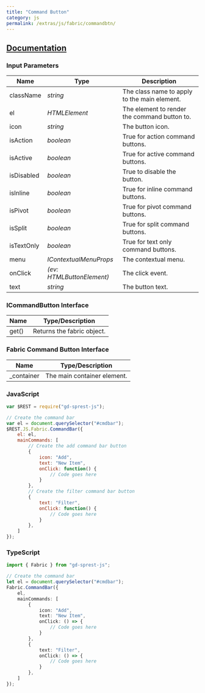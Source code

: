 ```yaml
---
title: "Command Button"
category: js
permalink: /extras/js/fabric/commandbtn/
---
```

## [Documentation](https://dev.office.com/fabric-js/Components/CommandButton/CommandButton.html)

### Input Parameters

| Name | Type | Description |
| --- | --- | --- |
| className | _string_ | The class name to apply to the main element. |
| el | _HTMLElement_ | The element to render the command button to. |
| icon | _string_ | The button icon. |
| isAction | _boolean_ | True for action command buttons. |
| isActive | _boolean_ | True for active command buttons. |
| isDisabled | _boolean_ | True to disable the button. |
| isInline | _boolean_ | True for inline command buttons. |
| isPivot | _boolean_ | True for pivot command buttons. |
| isSplit | _boolean_ | True for split command buttons. |
| isTextOnly | _boolean_ | True for text only command buttons. |
| menu | _IContextualMenuProps_ | The contextual menu. |
| onClick | _(ev: HTMLButtonElement)_ | The click event. |
| text | _string_ | The button text. |

### ICommandButton Interface

| Name | Type/Description |
| --- | --- |
| get() | Returns the fabric object. |

### Fabric Command Button Interface

| Name | Type/Description |
| --- | --- |
| \_container | The main container element. |

### JavaScript

```js
var $REST = require("gd-sprest-js");

// Create the command bar
var el = document.querySelector("#cmdbar");
$REST.JS.Fabric.CommandBar({
    el: el,
    mainCommands: [
        // Create the add command bar button
        {
            icon: "Add",
            text: "New Item",
            onClick: function() {
                // Code goes here
            }
        },
        // Create the filter command bar button
        {
            text: "Filter",
            onClick: function() {
                // Code goes here
            }
        },
    ]
});
```

### TypeScript

```ts
import { Fabric } from "gd-sprest-js";

// Create the command bar
let el = document.querySelector("#cmdbar");
Fabric.CommandBar({
    el,
    mainCommands: [
        {
            icon: "Add",
            text: "New Item",
            onClick: () => {
                // Code goes here
            }
        },
        {
            text: "Filter",
            onClick: () => {
                // Code goes here
            }
        },
    ]
});
```